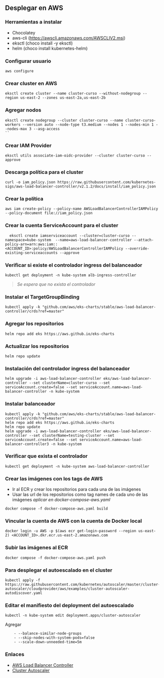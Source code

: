 ## Desplegar en AWS

### Herramientas a instalar

- Chocolatey
- aws-cli (https://awscli.amazonaws.com/AWSCLIV2.msi)
- eksctl (choco install -y eksctl)
- helm (choco install kubernetes-helm)

### Configurar usuario

```
aws configure
```

### Crear cluster en AWS

```
eksctl create cluster --name cluster-curso --without-nodegroup --region us-east-2 --zones us-east-2a,us-east-2b
```

### Agregar nodos

```
eksctl create nodegroup --cluster cluster-curso --name cluster-curso-workers --version auto --node-type t3.medium --nodes 1 --nodes-min 1 --nodes-max 3 --asg-access
``
```

### Crear IAM Provider

```
eksctl utils associate-iam-oidc-provider --cluster cluster-curso --approve
```

### Descarga política para el cluster

```
curl -o iam_policy.json https://raw.githubusercontent.com/kubernetes-sigs/aws-load-balancer-controller/v2.1.2/docs/install/iam_policy.json
```

### Crear la política

```
aws iam create-policy --policy-name AWSLoadBalancerControllerIAMPolicy --policy-document file://iam_policy.json
```

### Crear la cuenta ServiceAccount para el cluster

```
  eksctl create iamserviceaccount --cluster=cluster-curso --namespace=kube-system  --name=aws-load-balancer-controller --attach-policy-arn=arn:aws:iam::<ACCOUNT_ID>:policy/AWSLoadBalancerControllerIAMPolicy --override-existing-serviceaccounts --approve
```

### Verificar si existe el controlador ingress del balanceador

```
kubectl get deployment -n kube-system alb-ingress-controller
```

> _Se espera que no exista el controlador_

### Instalar el TargetGroupBinding

```
kubectl apply -k "github.com/aws/eks-charts/stable/aws-load-balancer-controller/crds?ref=master"
```

### Agregar los repositorios

```
helm repo add eks https://aws.github.io/eks-charts
```

### Actualizar los repositorios

```
helm repo update
```

### Instalación del controlador ingress del balanceador

```
helm upgrade -i aws-load-balancer-controller eks/aws-load-balancer-controller --set clusterName=cluster-curso --set serviceAccount.create=false --set serviceAccount.name=aws-load-balancer-controller -n kube-system
```

### Instalar balanceador

```
kubectl apply -k "github.com/aws/eks-charts/stable/aws-load-balancer-controller/crds?ref=master"
helm repo add eks https://aws.github.io/eks-charts
helm repo update
helm upgrade -i aws-load-balancer-controller eks/aws-load-balancer-controller --set clusterName=testing-cluster --set serviceAccount.create=false --set serviceAccount.name=aws-load-balancer-controller3 -n kube-system
```

### Verificar que exista el controlador

```
kubectl get deployment -n kube-system aws-load-balancer-controller
```

### Crear las imágenes con los tags de AWS

- Ir al ECR y crear los repositorios para cada una de las imágenes
- Usar las url de los repositorios como tag names de cada uno de las imágenes
  _aplicar en docker-compose-aws.yaml_

```
docker compose -f docker-compose-aws.yaml build
```

### Vincular la cuenta de AWS con la cuenta de Docker local

```
docker login -u AWS -p $(aws ecr get-login-password --region us-east-2) <ACCOUNT_ID>.dkr.ecr.us-east-2.amazonaws.com
```

### Subir las imágenes al ECR

```
docker compose -f docker-compose-aws.yaml push
```

### Para desplegar el autoescalado en el cluster

```
kubectl apply -f https://raw.githubusercontent.com/kubernetes/autoscaler/master/cluster-autoscaler/cloudprovider/aws/examples/cluster-autoscaler-autodiscover.yaml
```

### Editar el manifiesto del deployment del autoescalado

```
kubectl -n kube-system edit deployment.apps/cluster-autoscaler
```

Agregar

        - --balance-similar-node-groups
        - --skip-nodes-with-system-pods=false
        - --scale-down-unneeded-time=5m

### Enlaces

- [AWS Load Balancer Controller](https://docs.aws.amazon.com/eks/latest/userguide/aws-load-balancer-controller.html)
- [Cluster Autoscaler](https://docs.aws.amazon.com/eks/latest/userguide/cluster-autoscaler.html)
